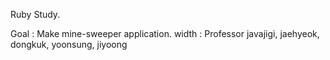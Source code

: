 Ruby Study.

Goal : Make mine-sweeper application.
width : Professor javajigi, jaehyeok, dongkuk, yoonsung, jiyoong
